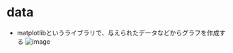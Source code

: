 # data
+ matplotlibというライブラリで、与えられたデータなどからグラフを作成する
![image](https://user-images.githubusercontent.com/97442619/184313460-ea049caf-c1c7-473b-b55a-5c8228005e27.png)
